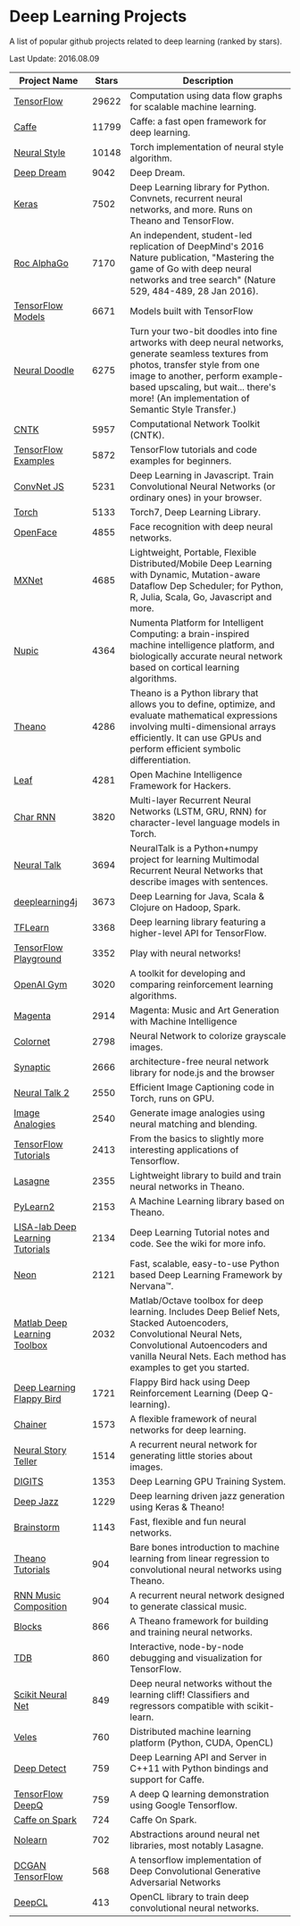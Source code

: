 # Deep Learning Projects
A list of popular github projects related to deep learning (ranked by stars).

Last Update: 2016.08.09

| Project Name| Stars | Description |
| ------- | ------ | ------ |
| [TensorFlow](https://github.com/tensorflow/tensorflow) | 29622 | Computation using data flow graphs for scalable machine learning.
| [Caffe](https://github.com/BVLC/caffe) | 11799 | Caffe: a fast open framework for deep learning.
| [Neural Style](https://github.com/jcjohnson/neural-style) | 10148 | Torch implementation of neural style algorithm.
| [Deep Dream](https://github.com/google/deepdream) | 9042 | Deep Dream.
| [Keras](https://github.com/fchollet/keras) | 7502 | Deep Learning library for Python. Convnets, recurrent neural networks, and more. Runs on Theano and TensorFlow.
| [Roc AlphaGo](https://github.com/Rochester-NRT/RocAlphaGo) | 7170 | An independent, student-led replication of DeepMind's 2016 Nature publication, "Mastering the game of Go with deep neural networks and tree search" (Nature 529, 484-489, 28 Jan 2016).
| [TensorFlow Models](https://github.com/tensorflow/models) | 6671 |  Models built with TensorFlow
| [Neural Doodle](https://github.com/alexjc/neural-doodle) | 6275 | Turn your two-bit doodles into fine artworks with deep neural networks, generate seamless textures from photos, transfer style from one image to another, perform example-based upscaling, but wait... there's more! (An implementation of Semantic Style Transfer.)
| [CNTK](https://github.com/Microsoft/CNTK) | 5957 | Computational Network Toolkit (CNTK).
| [TensorFlow Examples](https://github.com/aymericdamien/TensorFlow-Examples) | 5872 | TensorFlow tutorials and code examples for beginners.
| [ConvNet JS](https://github.com/karpathy/convnetjs) | 5231 | Deep Learning in Javascript. Train Convolutional Neural Networks (or ordinary ones) in your browser.
| [Torch](https://github.com/torch/torch7) | 5133 | Torch7, Deep Learning Library.
| [OpenFace](https://github.com/cmusatyalab/openface) | 4855 | Face recognition with deep neural networks.
| [MXNet](https://github.com/dmlc/mxnet) | 4685 | Lightweight, Portable, Flexible Distributed/Mobile Deep Learning with Dynamic, Mutation-aware Dataflow Dep Scheduler; for Python, R, Julia, Scala, Go, Javascript and more.
| [Nupic](https://github.com/numenta/nupic) | 4364 | Numenta Platform for Intelligent Computing: a brain-inspired machine intelligence platform, and biologically accurate neural network based on cortical learning algorithms.
| [Theano](https://github.com/Theano/Theano) | 4286 | Theano is a Python library that allows you to define, optimize, and evaluate mathematical expressions involving multi-dimensional arrays efficiently. It can use GPUs and perform efficient symbolic differentiation.
| [Leaf](https://github.com/autumnai/leaf) | 4281 | Open Machine Intelligence Framework for Hackers.
| [Char RNN](https://github.com/karpathy/char-rnn) | 3820 | Multi-layer Recurrent Neural Networks (LSTM, GRU, RNN) for character-level language models in Torch.
| [Neural Talk](https://github.com/karpathy/neuraltalk) | 3694 | NeuralTalk is a Python+numpy project for learning Multimodal Recurrent Neural Networks that describe images with sentences.
| [deeplearning4j](https://github.com/deeplearning4j/deeplearning4j) | 3673 | Deep Learning for Java, Scala & Clojure on Hadoop, Spark.
| [TFLearn](https://github.com/tflearn/tflearn) | 3368 | Deep learning library featuring a higher-level API for TensorFlow.
| [TensorFlow Playground](https://github.com/tensorflow/playground) | 3352 | Play with neural networks!
| [OpenAI Gym](https://github.com/openai/gym) | 3020 | A toolkit for developing and comparing reinforcement learning algorithms.
| [Magenta](https://github.com/tensorflow/magenta) | 2914 | Magenta: Music and Art Generation with Machine Intelligence
| [Colornet](https://github.com/pavelgonchar/colornet) | 2798 | Neural Network to colorize grayscale images.
| [Synaptic](https://github.com/cazala/synaptic) | 2666 | architecture-free neural network library for node.js and the browser
| [Neural Talk 2](https://github.com/karpathy/neuraltalk2) | 2550 | Efficient Image Captioning code in Torch, runs on GPU.
| [Image Analogies](https://github.com/awentzonline/image-analogies) | 2540 | Generate image analogies using neural matching and blending.
| [TensorFlow Tutorials](https://github.com/pkmital/tensorflow_tutorials) | 2413 | From the basics to slightly more interesting applications of Tensorflow.
| [Lasagne](https://github.com/Lasagne/Lasagne) | 2355 | Lightweight library to build and train neural networks in Theano.
| [PyLearn2](https://github.com/lisa-lab/pylearn2) | 2153 | A Machine Learning library based on Theano.
| [LISA-lab Deep Learning Tutorials](https://github.com/lisa-lab/DeepLearningTutorials) | 2134 | Deep Learning Tutorial notes and code. See the wiki for more info.
| [Neon](https://github.com/NervanaSystems/neon) | 2121 | Fast, scalable, easy-to-use Python based Deep Learning Framework by Nervana™.
| [Matlab Deep Learning Toolbox](https://github.com/rasmusbergpalm/DeepLearnToolbox) | 2032 | Matlab/Octave toolbox for deep learning. Includes Deep Belief Nets, Stacked Autoencoders, Convolutional Neural Nets, Convolutional Autoencoders and vanilla Neural Nets. Each method has examples to get you started.
| [Deep Learning Flappy Bird](https://github.com/yenchenlin1994/DeepLearningFlappyBird) | 1721 | Flappy Bird hack using Deep Reinforcement Learning (Deep Q-learning).
| [Chainer](https://github.com/pfnet/chainer) | 1573 | A flexible framework of neural networks for deep learning.
| [Neural Story Teller](https://github.com/ryankiros/neural-storyteller) | 1514 | A recurrent neural network for generating little stories about images.
| [DIGITS](https://github.com/NVIDIA/DIGITS) | 1353 | Deep Learning GPU Training System.
| [Deep Jazz](https://github.com/jisungk/deepjazz) | 1229 | Deep learning driven jazz generation using Keras & Theano!
| [Brainstorm](https://github.com/IDSIA/brainstorm) | 1143 | Fast, flexible and fun neural networks.
| [Theano Tutorials](https://github.com/Newmu/Theano-Tutorials) | 904 | Bare bones introduction to machine learning from linear regression to convolutional neural networks using Theano.
| [RNN Music Composition](https://github.com/hexahedria/biaxial-rnn-music-composition) | 904 | A recurrent neural network designed to generate classical music.
| [Blocks](https://github.com/mila-udem/blocks) | 866 | A Theano framework for building and training neural networks.
| [TDB](https://github.com/ericjang/tdb) | 860 | Interactive, node-by-node debugging and visualization for TensorFlow.
| [Scikit Neural Net](https://github.com/aigamedev/scikit-neuralnetwork) | 849 | Deep neural networks without the learning cliff! Classifiers and regressors compatible with scikit-learn.
| [Veles](https://github.com/samsung/veles) | 760 | Distributed machine learning platform (Python, CUDA, OpenCL)
| [Deep Detect](https://github.com/beniz/deepdetect) | 759 | Deep Learning API and Server in C++11 with Python bindings and support for Caffe.
| [TensorFlow DeepQ](https://github.com/nivwusquorum/tensorflow-deepq) | 759 | A deep Q learning demonstration using Google Tensorflow.
| [Caffe on Spark](https://github.com/yahoo/CaffeOnSpark) | 724 | Caffe On Spark.
| [Nolearn](https://github.com/dnouri/nolearn) | 702 | Abstractions around neural net libraries, most notably Lasagne.
| [DCGAN TensorFlow](https://github.com/carpedm20/DCGAN-tensorflow) | 568 | A tensorflow implementation of Deep Convolutional Generative Adversarial Networks
| [DeepCL](https://github.com/hughperkins/DeepCL)| 413 | OpenCL library to train deep convolutional neural networks.
